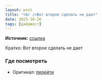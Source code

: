 ```yaml
---
layout: post
title: "<br />Вот второе сделать не дает"
date: 2025-10-26
tags: [дайджест]
---
```


**Источник:** [ссылка](https://t.me/fotostoki_ru_chat/32376)

Кратко: Вот второе сделать не дает

### Где посмотреть
- Оригинал: [перейти]({link})
